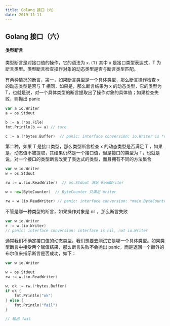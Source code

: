```yaml
---
title: Golang 接口（六）
date: 2019-11-11
---
```



## Golang 接口（六）



#### 类型断言

类型断言是对接口值的操作，它的语法为 `x.(T)` 其中 x 是接口类型表达式，T 为断言类型。类型断言检查操作对象的动态类型是否与断言类型匹配。

有两种情况的断言，第一，如果断言类型是一个具体类型，那么断言操作检查 x 的动态类型是否与 T 相同，如果是，那么断言结果为 x 的动态类型，它的类型为 T，也就是说，对一个具体类型的断言提取出了操作对象的具体值；如果检查失败，则抛出 panic

```go
var a io.Writer
a = os.Stdout

b := a.(*os.File)
fmt.Println(b == a) // ture

c := a.(*bytes.Buffer)  // panic: interface conversion: io.Writer is *os.File, not *bytes.Buffer
```

第二种，如果 T 是接口类型，那么类型断言检查 x 的动态类型是否满足 T ，如果是，动态值不被提取，其结果仍然是一个接口值，但是接口的类型为 T，也就是说，对一个接口的类型断言改变了表达式的类型，而且拥有不同的方法集合


```go
var w io.Writer
w = os.Stdout

rw := w.(io.ReadWriter)  // os.Stdout 满足 ReadWriter

w = new(ByteCounter)  // ByteCounter 只满足 Writer

rw = w.(io.ReadWriter) // panic: interface conversion: *main.ByteCounter is not io.ReadWriter: missing method Read

```

不管是哪一种类型的断言，如果操作对象是 nil ，那么断言失败
```go
var w io.Writer
r := w.(io.Writer)
// panic: interface conversion: interface is nil, not io.Writer
```

通常我们不确定接口值的动态类型，我们想要去测试它是哪一个具体类型。如果类型断言中接受两个赋值结果，那么断言失败不会抛出 panic，而是返回一个额外的布尔值来指示断言是否成功，如下：
```go
var w io.Writer

w = os.Stdout
rw := w.(io.ReadWriter)

w, ok := rw.(*bytes.Buffer)
if ok {
    fmt.Println("ok")
} else {
    fmt.Println("fail")
}

// 输出 fail
```

